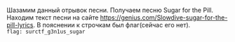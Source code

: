 Шазамим данный отрывок песни. Получаем песню Sugar for the Pill.  
Находим текст песни на сайте https://genius.com/Slowdive-sugar-for-the-pill-lyrics. В пояснении к строчкам был флаг(сейчас его нет).  
`flag: surctf_g3n1us_sugar`
